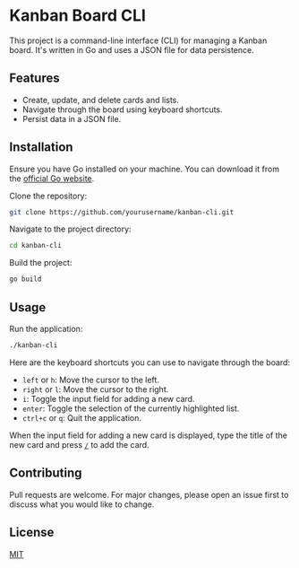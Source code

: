 # Kanban Board CLI

This project is a command-line interface (CLI) for managing a Kanban board. It's written in Go and uses a JSON file for data persistence.

## Features

- Create, update, and delete cards and lists.
- Navigate through the board using keyboard shortcuts.
- Persist data in a JSON file.

## Installation

Ensure you have Go installed on your machine. You can download it from the [official Go website](https://golang.org/dl/).

Clone the repository:

```sh
git clone https://github.com/yourusername/kanban-cli.git
```

Navigate to the project directory:

```sh
cd kanban-cli
```

Build the project:

```sh
go build
```

## Usage

Run the application:

```sh
./kanban-cli
```

Here are the keyboard shortcuts you can use to navigate through the board:

- `left` or `h`: Move the cursor to the left.
- `right` or `l`: Move the cursor to the right.
- `i`: Toggle the input field for adding a new card.
- `enter`: Toggle the selection of the currently highlighted list.
- `ctrl+c` or `q`: Quit the application.

When the input field for adding a new card is displayed, type the title of the new card and press [`/`](command:_github.copilot.openRelativePath?%5B%22%2F%22%5D "/") to add the card.

## Contributing

Pull requests are welcome. For major changes, please open an issue first to discuss what you would like to change.

## License

[MIT](https://choosealicense.com/licenses/mit/)

